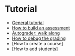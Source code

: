 # Tutorial

  * [General tutorial](https://github.com/tatpongkatanyukul/Autolab/blob/main/tutorial/tutorial.md)
  * [How to build an assessment](https://github.com/tatpongkatanyukul/Autolab/blob/main/tutorial/build_assessment.md)
  * [Autograder: walk along](https://github.com/tatpongkatanyukul/Autolab/blob/main/tutorial/walkalong.md)
  * [How to debug the grading](https://github.com/tatpongkatanyukul/Autolab/blob/main/tutorial/debug_grading.md)
  * [How to create a course]
  * [How to add students]
